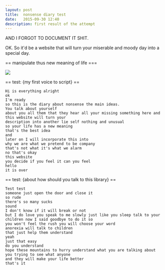 ```yaml
---
layout: post
title:  nonsense diary test
date:   2015-09-30 12:40
description: first result of the attempt
---
```


AND I FORGOT TO DOCUMENT IT SHIT.

OK. So it'd be a website that will turn your miserable and moody day into a special day.

== manipulate thus new meaning of life ===

<img src="{{ site.baseurl }}/img/posts/firstTest.png">

== test: {my first voice to script} ==

	Hi is everything alright
	ok
	I'm ready
	so this is the diary about nonsense the main ideas.
	You talk about yourself
	about you all them that they hear all your missing something here and this website will turn your
	description into another lie self nothing and unusual
	so your life has a new meaning
	that's the best idea
	and
	later on I will incorporate this into
	why we are what we pretend to be company
	that's not what it's what we alarm
	no that's okay
	this website
	you decide if you feel it can you feel
	hello
	it is over


== test: {about how should you talk to this library} ==

	Test test
	someone just open the door and close it
	so rude
	there's so many sucks
	sound
	I don't know if it will break or not
	but I do love you speak to me slowly just like you sleep talk to your children now I said goodbye to do it so
	you won't feel the rush you will choose your word
	anorexia will talk to children
	that just help them understand
	yeah
	just that easy
	do you understand
	hope these mountains to hurry understand what you are talking about you trying to see what anyone
	and they will make your life better
	that's it